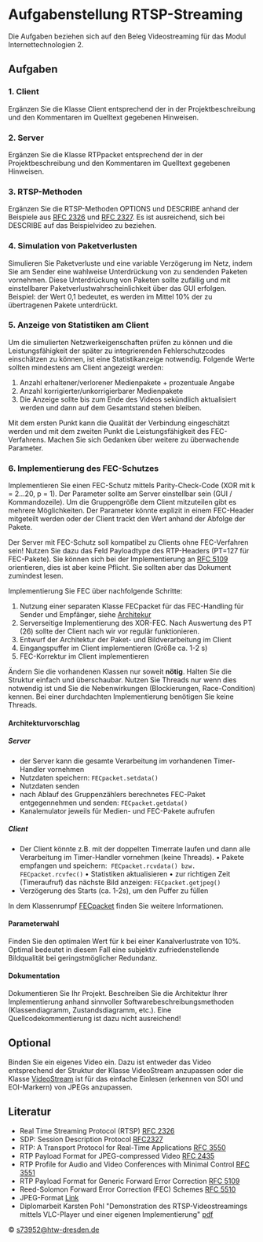 # Aufgabenstellung RTSP-Streaming
Die Aufgaben beziehen sich auf den Beleg Videostreaming für das Modul Internettechnologien 2.

## Aufgaben

### 1. Client
Ergänzen Sie die Klasse Client entsprechend der in der Projektbeschreibung und den Kommentaren im Quelltext gegebenen Hinweisen.

### 2. Server
Ergänzen Sie die Klasse RTPpacket entsprechend der in der Projektbeschreibung und den Kommentaren im Quelltext gegebenen Hinweisen.

### 3. RTSP-Methoden
Ergänzen Sie die RTSP-Methoden OPTIONS und DESCRIBE anhand der Beispiele aus [RFC 2326](https://www.ietf.org/rfc/rfc2326.txt) und [RFC 2327](https://www.ietf.org/rfc/rfc2327.txt). Es ist ausreichend, sich bei DESCRIBE auf das Beispielvideo zu beziehen.

### 4. Simulation von Paketverlusten
Simulieren Sie Paketverluste und eine variable Verzögerung im Netz, indem Sie am Sender eine wahlweise Unterdrückung von zu sendenden Paketen vornehmen. Diese Unterdrückung von Paketen sollte zufällig und mit einstellbarer Paketverlustwahrscheinlichkeit über das GUI erfolgen. Beispiel: der Wert 0,1 bedeutet, es werden im Mittel 10% der zu übertragenen Pakete unterdrückt.

### 5. Anzeige von Statistiken am Client
Um die simulierten Netzwerkeigenschaften prüfen zu können und die Leistungsfähigkeit der später zu integrierenden Fehlerschutzcodes einschätzen zu können, ist eine Statistikanzeige notwendig.
Folgende Werte sollten mindestens am Client angezeigt werden:
1. Anzahl erhaltener/verlorener Medienpakete + prozentuale Angabe
2. Anzahl korrigierter/unkorrigierbarer Medienpakete
3. Die Anzeige sollte bis zum Ende des Videos sekündlich aktualisiert werden und dann auf dem Gesamtstand stehen bleiben.

Mit dem ersten Punkt kann die Qualität der Verbindung eingeschätzt werden und mit dem zweiten Punkt die Leistungsfähigkeit des FEC-Verfahrens.
Machen Sie sich Gedanken über weitere zu überwachende Parameter.


### 6. Implementierung des FEC-Schutzes
Implementieren Sie einen FEC-Schutz mittels Parity-Check-Code (XOR mit k = 2...20, p = 1). Der Parameter sollte am Server einstellbar sein (GUI / Kommandozeile). Um die Gruppengröße dem Client mitzuteilen gibt es mehrere Möglichkeiten. Der Parameter könnte explizit in einem FEC-Header mitgeteilt werden oder der Client trackt den Wert anhand der Abfolge der Pakete.

Der Server mit FEC-Schutz soll kompatibel zu Clients ohne FEC-Verfahren sein! Nutzen Sie dazu das Feld Payloadtype des RTP-Headers (PT=127 für FEC-Pakete).
Sie können sich bei der Implementierung an [RFC 5109](https://www.ietf.org/rfc/rfc5109.txt) orientieren, dies ist aber keine Pflicht. Sie sollten aber das Dokument zumindest lesen.

Implementierung Sie FEC über nachfolgende Schritte:
1. Nutzung einer separaten Klasse FECpacket für das FEC-Handling für Sender und Empfänger, siehe [Architekur](#architekturvorschlag)
2. Serverseitige Implementierung des XOR-FEC. Nach Auswertung des PT (26) sollte der Client nach wir vor regulär funktionieren.
3. Entwurf der Architektur der Paket- und Bildverarbeitung im Client
4. Eingangspuffer im Client implementieren (Größe ca. 1-2 s)
5. FEC-Korrektur im Client implementieren

Ändern Sie die vorhandenen Klassen nur soweit **nötig**. Halten Sie die Struktur einfach und überschaubar. Nutzen Sie Threads nur wenn dies notwendig ist und Sie die Nebenwirkungen (Blockierungen, Race-Condition) kennen. Bei einer durchdachten Implementierung benötigen Sie keine Threads.


#### Architekturvorschlag

##### Server
* der Server kann die gesamte Verarbeitung im vorhandenen Timer-Handler vornehmen
* Nutzdaten speichern: `FECpacket.setdata()`
* Nutzdaten senden
* nach Ablauf des Gruppenzählers berechnetes FEC-Paket entgegennehmen und senden: `FECpacket.getdata()`
* Kanalemulator jeweils für Medien- und FEC-Pakete aufrufen

##### Client
* Der Client könnte z.B. mit der doppelten Timerrate laufen und dann alle Verarbeitung im Timer-Handler vornehmen (keine Threads).
• Pakete empfangen und speichern:  `FECpacket.rcvdata() bzw. FECpacket.rcvfec()`
• Statistiken aktualisieren
• zur richtigen Zeit (Timeraufruf) das nächste Bild anzeigen: `FECpacket.getjpeg()`
* Verzögerung des Starts (ca. 1-2s), um den Puffer zu füllen

In dem Klassenrumpf [FECpacket](FECpacket.java) finden Sie weitere Informationen.


#### Parameterwahl
Finden Sie den optimalen Wert für k bei einer Kanalverlustrate von 10%. Optimal bedeutet in diesem Fall eine subjektiv zufriedenstellende Bildqualität bei geringstmöglicher Redundanz.

#### Dokumentation
Dokumentieren Sie Ihr Projekt. Beschreiben Sie die Architektur Ihrer Implementierung anhand sinnvoller Softwarebeschreibungsmethoden (Klassendiagramm, Zustandsdiagramm, etc.). Eine Quellcodekommentierung ist dazu nicht ausreichend!

## Optional
Binden Sie ein eigenes Video ein. Dazu ist entweder das Video entsprechend der Struktur der Klasse VideoStream anzupassen oder die Klasse [VideoStream](VideoStream.java) ist für das einfache Einlesen (erkennen von SOI und EOI-Markern) von JPEGs anzupassen.


## Literatur
* Real Time Streaming Protocol (RTSP)                   [RFC 2326](http://www.ietf.org/rfc/rfc2326.txt)
* SDP: Session Description Protocol                     [RFC2327](http://www.ietf.org/rfc/rfc2327.txt)
* RTP: A Transport Protocol for Real-Time Applications  [RFC 3550](http://www.ietf.org/rfc/rfc3550.txt)
* RTP Payload Format for JPEG-compressed Video          [RFC 2435](http://www.ietf.org/rfc/rfc2435.txt)
* RTP Profile for Audio and Video Conferences with Minimal Control  [RFC 3551](http://www.ietf.org/rfc/rfc3551.txt)
* RTP Payload Format for Generic Forward Error Correction  [RFC 5109](http://www.ietf.org/rfc/rfc5109.txt)
* Reed-Solomon Forward Error Correction (FEC) Schemes   [RFC 5510](http://www.ietf.org/rfc/rfc5510.txt)
* JPEG-Format [Link](https://de.wikipedia.org/wiki/JPEG_File_Interchange_Format)
* Diplomarbeit Karsten Pohl "Demonstration des RTSP-Videostreamings mittels VLC-Player und einer eigenen Implementierung"  [pdf](https://www2.htw-dresden.de/~jvogt/abschlussarbeiten/Pohl-Diplomarbeit.pdf)


&copy; s73952@htw-dresden.de 
